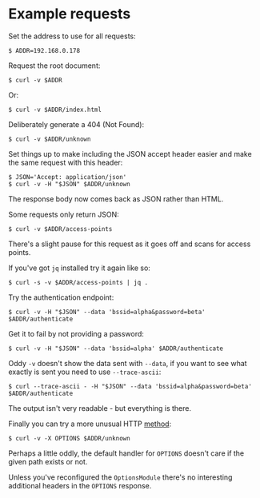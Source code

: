 Example requests
================

Set the address to use for all requests:

    $ ADDR=192.168.0.178

Request the root document:

    $ curl -v $ADDR

Or:

    $ curl -v $ADDR/index.html

Deliberately generate a 404 (Not Found):

    $ curl -v $ADDR/unknown

Set things up to make including the JSON accept header easier and make the same request with this header:

    $ JSON='Accept: application/json'
    $ curl -v -H "$JSON" $ADDR/unknown

The response body now comes back as JSON rather than HTML.

Some requests only return JSON:

    $ curl -v $ADDR/access-points

There's a slight pause for this request as it goes off and scans for access points.

If you've got `jq` installed try it again like so:

    $ curl -s -v $ADDR/access-points | jq .

Try the authentication endpoint:

    $ curl -v -H "$JSON" --data 'bssid=alpha&password=beta' $ADDR/authenticate

Get it to fail by not providing a password:

    $ curl -v -H "$JSON" --data 'bssid=alpha' $ADDR/authenticate

Oddy `-v` doesn't show the data sent with `--data`, if you want to see what exactly is sent you need to use `--trace-ascii`:

    $ curl --trace-ascii - -H "$JSON" --data 'bssid=alpha&password=beta' $ADDR/authenticate

The output isn't very readable - but everything is there.

Finally you can try a more unusual HTTP [method](https://developer.mozilla.org/en-US/docs/Web/HTTP/Methods):

    $ curl -v -X OPTIONS $ADDR/unknown

Perhaps a little oddly, the default handler for `OPTIONS` doesn't care if the given path exists or not.

Unless you've reconfigured the `OptionsModule` there's no interesting additional headers in the `OPTIONS` response.
